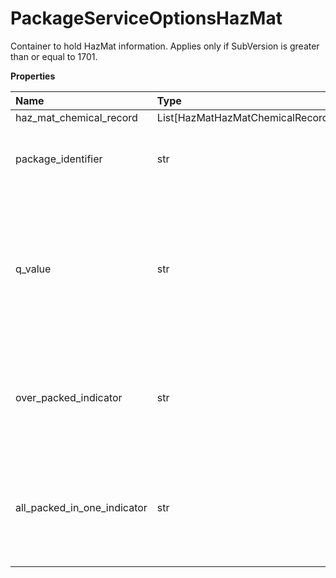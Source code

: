 # PackageServiceOptionsHazMat

Container to hold HazMat information. Applies only if SubVersion is greater than or equal to 1701.

**Properties**

| Name                        | Type                             | Required | Description                                                                                                                                                                                                                                                    |
| :-------------------------- | :------------------------------- | :------- | :------------------------------------------------------------------------------------------------------------------------------------------------------------------------------------------------------------------------------------------------------------- |
| haz_mat_chemical_record     | List[HazMatHazMatChemicalRecord] | ✅       |                                                                                                                                                                                                                                                                |
| package_identifier          | str                              | ❌       | Identifies the package containing Dangerous Goods. Required if SubVersion is greater than or equal to 1701.                                                                                                                                                    |
| q_value                     | str                              | ❌       | QValue is required when a HazMat shipment specifies AllPackedInOneIndicator and the regulation set for that shipment is IATA. Applies only if SubVersion is greater than or equal to 1701. Valid values are : 0.1; 0.2; 0.3; 0.4; 0.5; 0.6; 0.7; 0.8; 0.9; 1.0 |
| over_packed_indicator       | str                              | ❌       | Presence/Absence Indicator. Any value is ignored. Presence indicates that shipment is overpack. Applies only if SubVersion is greater than or equal to 1701.                                                                                                   |
| all_packed_in_one_indicator | str                              | ❌       | Presence/Absence Indicator. Any value is ignored. Indicates the hazmat shipment/package is all packed in one. Applies only if SubVersion is greater than or equal to 1701.                                                                                     |

<!-- This file was generated by liblab | https://liblab.com/ -->
